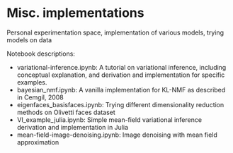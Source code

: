 # Misc. implementations
Personal experimentation space, implementation of various models, trying models on data

Notebook descriptions:

* variational-inference.ipynb: A tutorial on variational inference, including conceptual explanation, and derivation and implementation for specific examples.
* bayesian_nmf.ipynb: A vanilla implementation for KL-NMF as described in Cemgil, 2008
* eigenfaces_basisfaces.ipynb: Trying different dimensionality reduction methods on Olivetti faces dataset
* VI_example_julia.ipynb: Simple mean-field variational inference derivation and implementation in Julia
* mean-field-image-denoising.ipynb: Image denoising with mean field approximation
